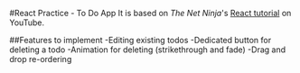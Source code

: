 #React Practice - To Do App
It is based on *The Net Ninja*'s [React tutorial](https://www.youtube.com/watch?v=ur6I5m2nTvk&list=PL4cUxeGkcC9ixPU-QkScoRBVxtPPzVjrQ) on YouTube.

##Features to implement
-Editing existing todos
-Dedicated button for deleting a todo
 -Animation for deleting (strikethrough and fade)
-Drag and drop re-ordering